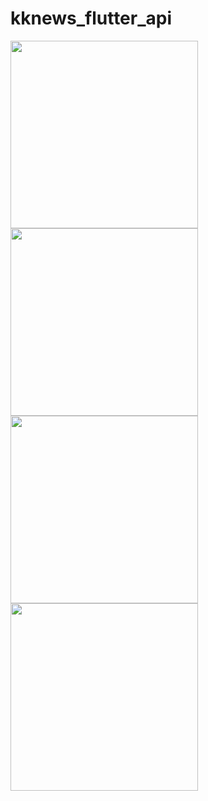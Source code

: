 # kknews_flutter_api

<img src="https://github.com/kevinmali/kknews_flutterapp_api/assets/132121875/c33a5a2c-1e67-4778-8eed-36478316c52e" width="300px">
<img src="https://github.com/kevinmali/kknews_flutterapp_api/assets/132121875/8058006e-708d-4aee-8b33-b8bb051e42f4" width="300px">
<img src="https://github.com/kevinmali/kknews_flutterapp_api/assets/132121875/6b6ebcfc-f206-436e-a7eb-c710f068c3ff" width="300px">
<img src="https://github.com/kevinmali/kknews_flutterapp_api/assets/132121875/bf0d4ba3-682c-4166-b92a-bae9b9340686" width="300px">
